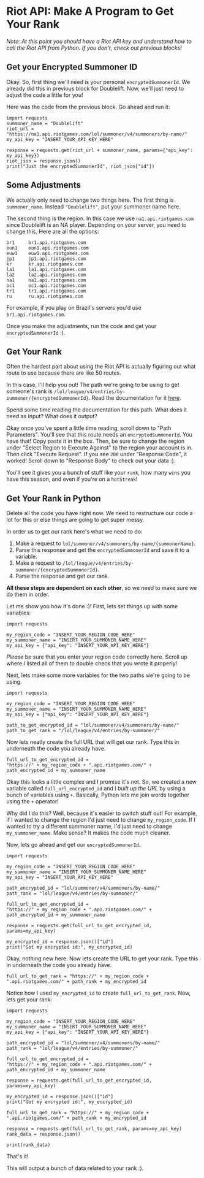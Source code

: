 # Riot API: Make A Program to Get Your Rank
*Note: At this point you should have a Riot API key and understand how to call the Riot API from Python. If you don't, check out previous blocks!*

## Get your Encrypted Summoner ID
Okay. So, first thing we'll need is your personal `encryptedSummonerId`. We already did this in previous block for Doublelift. Now, we'll just need to adjust the code a little for you!

Here was the code from the previous block. Go ahead and run it:

    import requests
    summoner_name = "Doublelift"
    riot_url = "https://na1.api.riotgames.com/lol/summoner/v4/summoners/by-name/"
    my_api_key = "INSERT_YOUR_API_KEY_HERE"

    response = requests.get(riot_url + summoner_name, params={"api_key": my_api_key})
    riot_json = response.json()
    print("Just the encryptedSummonerId", riot_json["id"])

## Some Adjustments
We actually only need to change two things here. The first thing is `summoner_name`. Instead `"Doublelift"`, put your summoner name here.

The second thing is the region. In this case we use `na1.api.riotgames.com` since Doublelift is an NA player. Depending on your server, you need to change this. Here are all the options:

    br1	    br1.api.riotgames.com
    eun1	eun1.api.riotgames.com
    euw1	euw1.api.riotgames.com
    jp1	    jp1.api.riotgames.com
    kr	    kr.api.riotgames.com
    la1	    la1.api.riotgames.com
    la2	    la2.api.riotgames.com
    na1	    na1.api.riotgames.com
    oc1	    oc1.api.riotgames.com
    tr1	    tr1.api.riotgames.com
    ru	    ru.api.riotgames.com

For example, if you play on Brazil's servers you'd use `br1.api.riotgames.com`.

Once you make the adjustments, run the code and get your `encryptedSummonerId` :).

## Get Your Rank
Often the hardest part about using the Riot API is actually figuring out what route to use because there are like 50 routes. 

In this case, I'll help you out! The path we're going to be using to get someone's rank is `/lol/league/v4/entries/by-summoner/{encryptedSummonerId}`. Read the documentation for it [here](https://developer.riotgames.com/apis#league-v4/GET_getLeagueEntriesForSummoner). 

Spend some time reading the documentation for this path. What does it need as input? What does it output?


Okay once you've spent a little time reading, scroll down to "Path Parameters". You'll see that this route needs an `encryptedSummonerId`. You have that! Copy paste it in the box. Then, be sure to change the region under "Select Region to Execute Against" to the region your account is in. Then click "Execute Request". If you see `200` under "Response Code", it worked! Scroll down to "Response Body" to check out your data :).

You'll see it gives you a bunch of stuff like your `rank`, how many `wins` you have this season, and even if you're on a `hotStreak`! 

## Get Your Rank in Python
Delete all the code you have right now. We need to restructure our code a lot for this or else things are going to get super messy.

In order us to get our rank here's what we need to do:

1. Make a request to `lol/summoner/v4/summoners/by-name/{summonerName}`.
2. Parse this response and get the `encryptedSummonerId` and save it to a variable.
3. Make a request to `/lol/league/v4/entries/by-summoner/{encryptedSummonerId}`.
3. Parse the response and get our rank.

**All these steps are dependent on each other**, so we need to make sure we do them in order.

Let me show you how it's done :)! First, lets set things up with some variables:

    import requests

    my_region_code = "INSERT_YOUR_REGION_CODE_HERE"
    my_summoner_name = "INSERT_YOUR_SUMMONER_NAME_HERE"
    my_api_key = {"api_key": "INSERT_YOUR_API_KEY_HERE"}

*Please* be sure that you enter your region code correctly here. Scroll up where I listed all of them to double check that you wrote it properly!

Next, lets make some more variables for the two paths we're going to be using.

    import requests

    my_region_code = "INSERT_YOUR_REGION_CODE_HERE"
    my_summoner_name = "INSERT_YOUR_SUMMONER_NAME_HERE"
    my_api_key = {"api_key": "INSERT_YOUR_API_KEY_HERE"}

    path_to_get_encrypted_id = "lol/summoner/v4/summoners/by-name/"
    path_to_get_rank = "/lol/league/v4/entries/by-summoner/"

Now lets neatly create the full URL that will get our rank. Type this in underneath the code you already have.

    full_url_to_get_encrypted_id = 
    "https://" + my_region_code + ".api.riotgames.com/" + path_encrypted_id + my_summoner_name

Okay this looks a little complex and I promise it's not. So, we created a new variable called `full_url_encrypted_id` and I *built up the URL* by using a bunch of variables using `+`. Basically, Python lets me join words together using the `+` operator! 

Why did I do this? Well, because it's easier to switch stuff out! For example, if I wanted to change the region I'd just need to change `my_region_code`. If I wanted to try a different summoner name, I'd just need to change `my_summoner_name`. Make sense? It makes the code much cleaner.

Now, lets go ahead and get our `encryptedSummonerId`.

    import requests

    my_region_code = "INSERT_YOUR_REGION_CODE_HERE"
    my_summoner_name = "INSERT_YOUR_SUMMONER_NAME_HERE"
    my_api_key = "INSERT_YOUR_API_KEY_HERE"

    path_encrypted_id = "lol/summoner/v4/summoners/by-name/"
    path_rank = "lol/league/v4/entries/by-summoner/"

    full_url_to_get_encrypted_id = 
    "https://" + my_region_code + ".api.riotgames.com/" + path_encrypted_id + my_summoner_name

    response = requests.get(full_url_to_get_encrypted_id, params=my_api_key)

    my_encrypted_id = response.json()["id"]
    print("Got my encrypted id:", my_encrypted_id)

Okay, nothing new here. Now lets create the URL to get your rank. Type this in underneath the code you already have.

    full_url_to_get_rank = "https://" + my_region_code + ".api.riotgames.com/" + path_rank + my_encrypted_id

Notice how I used `my_encrypted_id` to create `full_url_to_get_rank`. Now, lets get your rank:

    import requests

    my_region_code = "INSERT_YOUR_REGION_CODE_HERE"
    my_summoner_name = "INSERT_YOUR_SUMMONER_NAME_HERE"
    my_api_key = {"api_key": "INSERT_YOUR_API_KEY_HERE"}

    path_encrypted_id = "lol/summoner/v4/summoners/by-name/"
    path_rank = "lol/league/v4/entries/by-summoner/"

    full_url_to_get_encrypted_id = 
    "https://" + my_region_code + ".api.riotgames.com/" + path_encrypted_id + my_summoner_name

    response = requests.get(full_url_to_get_encrypted_id, params=my_api_key)

    my_encrypted_id = response.json()["id"]
    print("Got my encrypted id:", my_encrypted_id)

    full_url_to_get_rank = "https://" + my_region_code + ".api.riotgames.com/" + path_rank + my_encrypted_id

    response = requests.get(full_url_to_get_rank, params=my_api_key)
    rank_data = response.json()
    
    print(rank_data)


That's it!

This will output a bunch of data related to your rank :).







